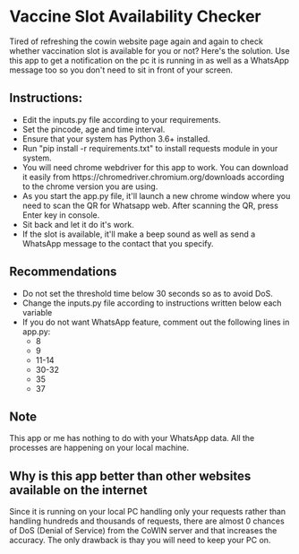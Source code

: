 # Vaccine Slot Availability Checker

Tired of refreshing the cowin website page again and again to check whether vaccination slot is available for you or not? 
Here's the solution. Use this app to get a notification on the pc it is running in as well as a WhatsApp message too so you don't need to sit in front of your screen.

<h2>Instructions:</h2>
<ul>
<li> Edit the inputs.py file according to your requirements. 
<li> Set the pincode, age and time interval.
<li> Ensure that your system has Python 3.6+ installed.
<li> Run "pip install -r requirements.txt" to install requests module in your system.
<li> You will need chrome webdriver for this app to work. You can download it easily from https://chromedriver.chromium.org/downloads according to the chrome version you are using. 
<li> As you start the app.py file, it'll launch a new chrome window where you need to scan the QR for Whatsapp web. After scanning the QR, press Enter key in console.
<li> Sit back and let it do it's work.
<li> If the slot is available, it'll make a beep sound as well as send a WhatsApp message to the contact that you specify.</ul>

<h2>Recommendations</h2>
<ul>
  <li> Do not set the threshold time below 30 seconds so as to avoid DoS.
  <li> Change the inputs.py file according to instructions written below each variable
  <li> If you do not want WhatsApp feature, comment out the following lines in app.py: <ul> <li> 8<li> 9<li> 11-14<li> 30-32<li> 35<li> 37</ul></ul>
  
<h2> Note </h2>
This app or me has nothing to do with your WhatsApp data. All the processes are happening on your local machine.

<h2> Why is this app better than other websites available on the internet </h2>
Since it is running on your local PC handling only your requests rather than handling hundreds and thousands of requests, there are almost 0 chances of DoS (Denial of Service) from the CoWIN server and that increases the accuracy. The only drawback is thay you will need to keep your PC on.
